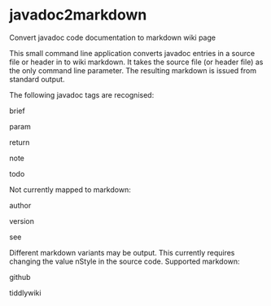 # javadoc2markdown
Convert javadoc code documentation to markdown wiki page

This small command line application converts javadoc entries in a source file or header
in to wiki markdown. It takes the source file (or header file) as the only command line parameter.
The resulting markdown is issued from standard output.

The following javadoc tags are recognised:

brief

param

return

note

todo

Not currently mapped to markdown:

author

version

see

Different markdown variants may be output. This currently requires changing the value nStyle in the source code.
Supported markdown:

github

tiddlywiki

